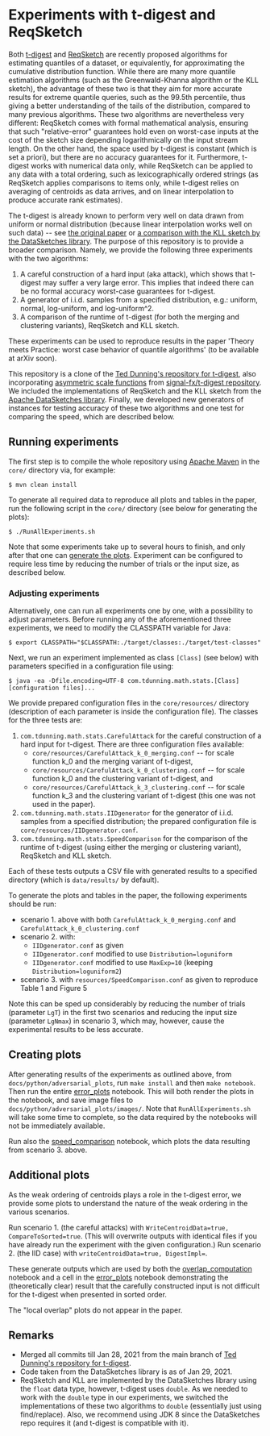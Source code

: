 # Experiments with t-digest and ReqSketch

Both [t-digest](https://arxiv.org/abs/1902.04023) and [ReqSketch](https://arxiv.org/abs/2004.01668) are recently proposed algorithms for estimating quantiles of a dataset, or equivalently, for approximating the cumulative distribution function. While there are many more quantile estimation algorithms (such as the Greenwald-Khanna algorithm or the KLL sketch), the advantage of these two is that they aim for more accurate results for extreme quantile queries, such as the 99.5th percentile, thus giving a better understanding of the tails of the distribution, compared to many previous algorithms. These two algorithms are nevertheless very different: ReqSketch comes with formal mathematical analysis, ensuring that such "relative-error" guarantees hold even on worst-case inputs at the cost of the sketch size depending logarithmically on the input stream length. On the other hand, the space used by t-digest is constant (which is set a priori), but there are no accuracy guarantees for it. Furthermore, t-digest works with numerical data only, while ReqSketch can be applied to any data with a total ordering, such as lexicographically ordered strings (as ReqSketch applies comparisons to items only, while t-digest relies on averaging of centroids as data arrives, and on linear interpolation to produce accurate rank estimates).

The t-digest is already known to perform very well on data drawn from uniform or normal distribution (because linear interpolation works well on such data) -- see [the original paper](https://arxiv.org/abs/1902.04023) or [a comparison with the KLL sketch by the DataSketches library](https://datasketches.apache.org/docs/Quantiles/KllSketchVsTDigest.html). The purpose of this repository is to provide a broader comparison. Namely, we provide the following three experiments with the two algorithms:
1. A careful construction of a hard input (aka attack), which shows that t-digest may suffer a very large error. This implies that indeed there can be no formal accuracy worst-case guarantees for t-digest.
2. A generator of i.i.d. samples from a specified distribution, e.g.: uniform, normal, log-uniform, and log-uniform^2.
3. A comparison of the runtime of t-digest (for both the merging and clustering variants), ReqSketch and KLL sketch.

These experiments can be used to reproduce results in the paper 'Theory meets Practice: worst case behavior of quantile algorithms' (to be available at arXiv soon).

This repository is a clone of the [Ted Dunning's repository for t-digest](https://github.com/tdunning/t-digest), also incorporating [asymmetric scale functions](https://arxiv.org/abs/2005.09599) from [signal-fx/t-digest repository](https://github.com/signalfx/t-digest/tree/asymmetric). We included the implementations of ReqSketch and the KLL sketch from the [Apache DataSketches library](https://datasketches.apache.org/). Finally, we developed new generators of instances for testing accuracy of these two algorithms and one test for comparing the speed, which are described below.

## Running experiments

The first step is to compile the whole repository using [Apache Maven](https://maven.apache.org/) in the `core/` directory via, for example:

    $ mvn clean install

To generate all required data to reproduce all plots and tables in the paper, run the following script in the `core/` directory (see below for generating the plots):

    $ ./RunAllExperiments.sh

Note that some experiments take up to several hours to finish, and only after that one can [generate the plots](#creating-plots).
Experiment can be configured to require less time by reducing the number of trials or the input size, as described below.

### Adjusting experiments

Alternatively, one can run all experiments one by one, with a possibility to adjust parameters.
Before running any of the aforementioned three experiments, we need to modify the CLASSPATH variable for Java:

    $ export CLASSPATH="$CLASSPATH:./target/classes:./target/test-classes"
Next, we run an experiment implemented as class `[Class]` (see below) with parameters specified in a configuration file using:

    $ java -ea -Dfile.encoding=UTF-8 com.tdunning.math.stats.[Class] [configuration files]...

We provide prepared configuration files in the `core/resources/` directory (description of each parameter is inside the configuration file). The classes for the three tests are:

1. `com.tdunning.math.stats.CarefulAttack` for the careful construction of a hard input for t-digest. There are three configuration files available:
    - `core/resources/CarefulAttack_k_0_merging.conf` -- for scale function k_0 and the merging variant of t-digest,
    - `core/resources/CarefulAttack_k_0_clustering.conf` -- for scale function k_0 and the clustering variant of t-digest, and
    - `core/resources/CarefulAttack_k_3_clustering.conf` -- for scale function k_3 and the clustering variant of t-digest (this one was not used in the paper).
2. `com.tdunning.math.stats.IIDgenerator` for the generator of i.i.d. samples from a specified distribution; the prepared configuration file is `core/resources/IIDgenerator.conf`.
3. `com.tdunning.math.stats.SpeedComparison` for the comparison of the runtime of t-digest (using either the merging or clustering variant), ReqSketch and KLL sketch.

Each of these tests outputs a CSV file with generated results to a specified directory (which is `data/results/` by default).

To generate the plots and tables in the paper, the following experiments should be run:
- scenario 1. above with both `CarefulAttack_k_0_merging.conf` and `CarefulAttack_k_0_clustering.conf`
- scenario 2. with:
  - `IIDgenerator.conf` as given
  - `IIDgenerator.conf` modified to use `Distribution=loguniform`
  - `IIDgenerator.conf` modified to use `MaxExp=10` (keeping `Distribution=loguniform2`)
- scenario 3. with `resources/SpeedComparison.conf` as given to reproduce Table 1 and Figure 5
        
Note this can be sped up considerably by reducing the number of trials (parameter `LgT`) in the first two scenarios and reducing the input size (parameter `LgNmax`) in scenario 3,
which may, however, cause the experimental results to be less accurate.

## Creating plots

After generating results of the experiments as outlined above, from `docs/python/adversarial_plots`, run `make install` and then `make notebook`. Then run the entire [error_plots](docs/python/adversarial_plots/notebooks/error_plots.ipynb) notebook. This will both render the plots in the notebook, and save image files to `docs/python/adversarial_plots/images/`. Note that `RunAllExperiments.sh` will take some time to complete, so the data required by the notebooks will not be immediately available.

Run also the [speed_comparison](docs/python/adversarial_plots/notebooks/speed_comparison.ipynb) notebook, which plots the data resulting from scenario 3. above.

## Additional plots

As the weak ordering of centroids plays a role in the t-digest error, we provide some plots to understand the nature of the weak ordering in the various scenarios.

Run scenario 1. (the careful attacks) with `WriteCentroidData=true, CompareToSorted=true`. (This will overwrite outputs with identical files if you have already run the experiment with the given configuration.)
Run scenario 2. (the IID case) with `writeCentroidData=true, DigestImpl=`.

These generate outputs which are used by both the [overlap_computation](docs/python/adversarial_plots/notebooks/overlap_computation.ipynb) notebook and a cell in the [error_plots](docs/python/adversarial_plots/notebooks/error_plots.ipynb) notebook demonstrating the (theoretically clear) result that the carefully constructed input is not difficult for the t-digest when presented in sorted order.

The "local overlap" plots do not appear in the paper.

## Remarks

- Merged all commits till Jan 28, 2021 from the main branch of [Ted Dunning's repository for t-digest](https://github.com/tdunning/t-digest).
- Code taken from the DataSketches library is as of Jan 29, 2021.
- ReqSketch and KLL are implemented by the DataSketches library using the `float` data type, however, t-digest uses `double`. As we needed to work with the `double` type in our experiments, we switched the implementations of these two algorithms to `double` (essentially just using find/replace). Also, we recommend using JDK 8 since the DataSketches repo requires it (and t-digest is compatible with it).
